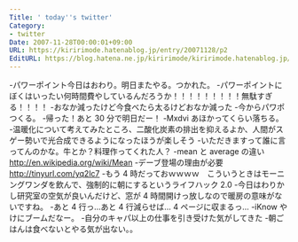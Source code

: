 ```yaml
---
Title: ' today''s twitter'
Category:
- twitter
Date: 2007-11-28T00:00:01+09:00
URL: https://kiririmode.hatenablog.jp/entry/20071128/p2
EditURL: https://blog.hatena.ne.jp/kiririmode/kiririmode.hatenablog.jp/atom/entry/8454420450078216118
---
```



-パワーポイント今日はおわり。明日またやる。つかれた。
-パワーポイントにぼくはいったい何時間費やしているんだろうか！！！！！！！！！無駄すぎる！！！！
-おなか減ったけど今食べたら太るけどおなか減った
-今からパワポつくる。
-帰った！あと 30 分で明日だー！
-Mxdvi あほかってくらい落ちる。
-温暖化について考えてみたところ、二酸化炭素の排出を抑えるよか、人間がスゲー勢いで光合成できるようになったほうが楽しそう
-いただきますって誰に言ってんのかな。牛とか？料理作ってくれた人？
-mean と average の違い　 http://en.wikipedia.org/wiki/Mean
-デーブ登場の理由が必要　 http://tinyurl.com/yq2lc7
-もう 4 時だっておｗｗｗｗ　こういうときはモーニングワンダを飲んで、強制的に朝にするというライフハック 2.0
-今日はわりかし研究室の空気が良いんだけど、窓が 4 時間開けっ放しなので暖房の意味がないですね。
-あと 4 行っ…あと 4 行減らせば… 4 ページに収まるっ…
-iKnow やけにブームだなー。
-自分のキャパ以上の仕事を引き受けた気がしてきた
-朝ごはんは食べないとやる気が出ない。。
